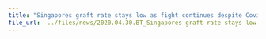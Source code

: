 ```yaml
---
title: "Singapores graft rate stays low as fight continues despite Covid-19"
file_url:  ../files/news/2020.04.30.BT_Singapores graft rate stays low as fight continues despite Covid-19 resized.pdf
---
```

